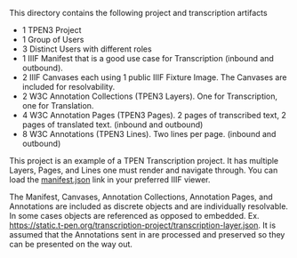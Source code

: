 This directory contains the following project and transcription artifacts

- 1 TPEN3 Project
- 1 Group of Users
- 3 Distinct Users with different roles
- 1 IIIF Manifest that is a good use case for Transcription (inbound and outbound).
- 2 IIIF Canvases each using 1 public IIIF Fixture Image.  The Canvases are included for resolvability.  
- 2 W3C Annotation Collections (TPEN3 Layers).  One for Transcription, one for Translation.
- 4 W3C Annotation Pages (TPEN3 Pages).  2 pages of transcribed text, 2 pages of translated text. (inbound and outbound)
- 8 W3C Annotations (TPEN3 Lines).  Two lines per page. (inbound and outbound)

This project is an example of a TPEN Transcription project.  It has multiple Layers, Pages, and Lines one must render and navigate through.  You can load the [manifest.json](https://static.t-pen.org/transcription-project/manifest.json) link in your preferred IIIF viewer.

The Manifest, Canvases, Annotation Collections, Annotation Pages, and Annotations are included as discrete objects and are individually resolvable.  In some cases objects are referenced as opposed to embedded.  Ex. https://static.t-pen.org/transcription-project/transcription-layer.json.  It is assumed that the Annotations sent in are processed and preserved so they can be presented on the way out.
  